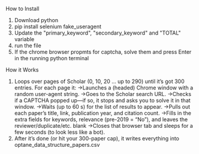 How to Install
  1. Download python
  2. pip install selenium fake_useragent
  3. Update the "primary_keyword", "secondary_keyword" and "TOTAL" variable
  4. run the file
  5. If the chrome browser propmts for captcha, solve them and press Enter in the running python terminal

How it Works
  1. Loops over pages of Scholar (0, 10, 20 … up to 290) until it’s got 300 entries.
    For each page it:
      ->Launches a (headed) Chrome window with a random user-agent string.
      ->Goes to the Scholar search URL.
      ->Checks if a CAPTCHA popped up—if so, it stops and asks you to solve it in that window.
      ->Waits (up to 60 s) for the list of results to appear.
      ->Pulls out each paper’s title, link, publication year, and citation count.
      ->Fills in the extra fields for keywords, relevance (pre-2019 = “No”), and leaves the reviewer/duplicate/etc. blank
      ->Closes that browser tab and sleeps for a few seconds (to look less like a bot).
  2. After it’s done (or hit your 300-paper cap), it writes everything into optane_data_structure_papers.csv
